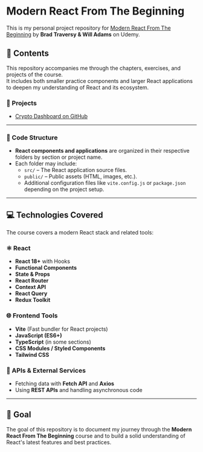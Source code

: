 # Modern React From The Beginning

This is my personal project repository for [Modern React From The Beginning](https://www.udemy.com/course/modern-react-from-the-beginning/) by **Brad Traversy & Will Adams** on Udemy.

## 📁 Contents

This repository accompanies me through the chapters, exercises, and projects of the course.  
It includes both smaller practice components and larger React applications to deepen my understanding of React and its ecosystem.

### 🔗 Projects  
- [Crypto Dashboard on GitHub](https://github.com/Nils-Scharein/React-Course/tree/main/07%20-%20Crypto%20Dashboard%20Projekt)

---

### 🔧 Code Structure

- **React components and applications** are organized in their respective folders by section or project name.
- Each folder may include:
  - `src/` – The React application source files.
  - `public/` – Public assets (HTML, images, etc.).
  - Additional configuration files like `vite.config.js` or `package.json` depending on the project setup.

---

## 💻 Technologies Covered

The course covers a modern React stack and related tools:

### ⚛ React
- **React 18+** with Hooks
- **Functional Components**
- **State & Props**
- **React Router**
- **Context API**
- **React Query**
- **Redux Toolkit**

### 🌐 Frontend Tools
- **Vite** (Fast bundler for React projects)
- **JavaScript (ES6+)**
- **TypeScript** (in some sections)
- **CSS Modules / Styled Components**
- **Tailwind CSS**

### 🔗 APIs & External Services
- Fetching data with **Fetch API** and **Axios**
- Using **REST APIs** and handling asynchronous code

---

## 🎯 Goal
The goal of this repository is to document my journey through the **Modern React From The Beginning** course and to build a solid understanding of React's latest features and best practices.
